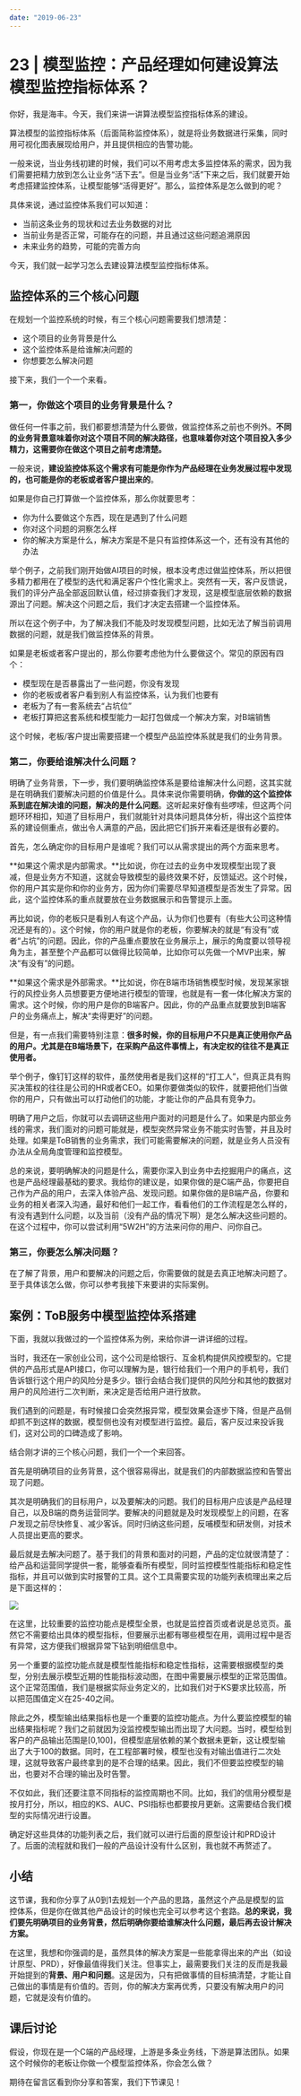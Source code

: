 ```yaml
---
date: "2019-06-23"
---  
```

      
# 23 | 模型监控：产品经理如何建设算法模型监控指标体系？
你好，我是海丰。今天，我们来讲一讲算法模型监控指标体系的建设。

算法模型的监控指标体系（后面简称监控体系），就是将业务数据进行采集，同时用可视化图表展现给用户，并且提供相应的告警功能。

一般来说，当业务线初建的时候，我们可以不用考虑太多监控体系的需求，因为我们需要把精力放到怎么让业务“活下去”。但是当业务“活”下来之后，我们就要开始考虑搭建监控体系，让模型能够“活得更好”。那么，监控体系是怎么做到的呢？

具体来说，通过监控体系我们可以知道：

* 当前这条业务的现状和过去业务数据的对比
* 当前业务是否正常，可能存在的问题，并且通过这些问题追溯原因
* 未来业务的趋势，可能的完善方向

今天，我们就一起学习怎么去建设算法模型监控指标体系。

## 监控体系的三个核心问题

在规划一个监控系统的时候，有三个核心问题需要我们想清楚：

* 这个项目的业务背景是什么
* 这个监控体系是给谁解决问题的
* 你想要怎么解决问题

接下来，我们一个一个来看。

### 第一，你做这个项目的业务背景是什么？

做任何一件事之前，我们都要想清楚为什么要做，做监控体系之前也不例外。**不同的业务背景意味着你对这个项目不同的解决路径，也意味着你对这个项目投入多少精力，这需要你在做这个项目之前考虑清楚。**

<!-- [[[read_end]]] -->

一般来说，**建设监控体系这个需求有可能是你作为产品经理在业务发展过程中发现的，也可能是你的老板或者客户提出来的**。

如果是你自己打算做一个监控体系，那么你就要思考：

* 你为什么要做这个东西，现在是遇到了什么问题
* 你对这个问题的洞察怎么样
* 你的解决方案是什么，解决方案是不是只有监控体系这一个，还有没有其他的办法

举个例子，之前我们刚开始做AI项目的时候，根本没考虑过做监控体系，所以把很多精力都用在了模型的迭代和满足客户个性化需求上。突然有一天，客户反馈说，我们的评分产品全部返回默认值，经过排查我们才发现，这是模型底层依赖的数据源出了问题。解决这个问题之后，我们才决定去搭建一个监控体系。

所以在这个例子中，为了解决我们不能及时发现模型问题，比如无法了解当前调用数据的问题，就是我们做监控体系的背景。

如果是老板或者客户提出的，那么你要考虑他为什么要做这个。常见的原因有四个：

* 模型现在是否暴露出了一些问题，你没有发现
* 你的老板或者客户看到别人有监控体系，认为我们也要有
* 老板为了有一套系统去“占坑位”
* 老板打算把这套系统和模型能力一起打包做成一个解决方案，对B端销售

这个时候，老板/客户提出需要搭建一个模型产品监控体系就是我们的业务背景。

### 第二，你要给谁解决什么问题？

明确了业务背景，下一步，我们要明确监控体系是要给谁解决什么问题，这其实就是在明确我们要解决问题的价值是什么。具体来说你需要明确，**你做的这个监控体系到底在解决谁的问题，解决的是什么问题**。这听起来好像有些啰嗦，但这两个问题环环相扣，知道了目标用户，我们就能针对具体问题具体分析，得出这个监控体系的建设侧重点，做出令人满意的产品，因此把它们拆开来看还是很有必要的。

首先，怎么确定你的目标用户是谁呢？我们可以从需求提出的两个方面来思考。

**如果这个需求是内部需求。**比如说，你在过去的业务中发现模型出现了衰减，但是业务方不知道，这就会导致模型的最终效果不好，反馈延迟。这个时候，你的用户其实是你和你的业务方，因为你们需要尽早知道模型是否发生了异常。因此，这个监控体系的重点就要放在业务数据展示和告警提示上面。

再比如说，你的老板只是看别人有这个产品，认为你们也要有（有些大公司这种情况还是有的）。这个时候，你的用户就是你的老板，你要解决的就是“有没有”或者“占坑”的问题。因此，你的产品重点要放在业务展示上，展示的角度要以领导视角为主，甚至整个产品都可以做得比较简单，比如你可以先做一个MVP出来，解决“有没有”的问题。

**如果这个需求是外部需求。**比如说，你在B端市场销售模型时候，发现某家银行的风控业务人员想要更方便地进行模型的管理，也就是有一套一体化解决方案的需求。这个时候，你的用户是你的B端客户。因此，你的产品重点就要放到B端客户的业务痛点上，解决“卖得更好”的问题。

但是，有一点我们需要特别注意：**很多时候，你的目标用户不只是真正使用你产品的用户。尤其是在B端场景下，在采购产品这件事情上，有决定权的往往不是真正使用者。**

举个例子，像钉钉这样的软件，虽然使用者是我们这样的“打工人”，但真正具有购买决策权的往往是公司的HR或者CEO。如果你要做类似的软件，就要把他们当做你的用户，只有做出可以打动他们的功能，才能让你的产品具有竞争力。

明确了用户之后，你就可以去调研这些用户面对的问题是什么了。如果是内部业务线的需求，我们面对的问题可能就是，模型突然异常业务不能实时告警，并且及时处理。如果是ToB销售的业务需求，我们可能需要解决的问题，就是业务人员没有办法从全局角度管理和监控模型。

总的来说，要明确解决的问题是什么，需要你深入到业务中去挖掘用户的痛点，这也是产品经理最基础的要求。我给你的建议是，如果你做的是C端产品，你要把自己作为产品的用户，去深入体验产品、发现问题。如果你做的是B端产品，你要和业务的相关者深入沟通，最好和他们一起工作，看看他们的工作流程是怎么样的，有没有遇到什么问题，以及当前（没有产品的情况下啊）是怎么解决这些问题的。在这个过程中，你可以尝试利用“5W2H”的方法来问你的用户、问你自己。

### 第三，你要怎么解决问题？

在了解了背景，用户和要解决的问题之后，你需要做的就是去真正地解决问题了。至于具体该怎么做，你可以参考我接下来要讲的实际案例。

## 案例：ToB服务中模型监控体系搭建

下面，我就以我做过的一个监控体系为例，来给你讲一讲详细的过程。

当时，我还在一家创业公司，这个公司是给银行、互金机构提供风控模型的。它提供的产品形式是API接口，你可以理解为是，银行给我们一个用户的手机号，我们告诉银行这个用户的风险分是多少。银行会结合我们提供的风险分和其他的数据对用户的风险进行二次判断，来决定是否给用户进行放款。

我们遇到的问题是，有时候接口会突然报异常，模型效果会逐步下降，但是产品侧却抓不到这样的数据，模型侧也没有对模型进行监控。最后，客户反过来投诉我们，这对公司的口碑造成了影响。

结合刚才讲的三个核心问题，我们一个一个来回答。

首先是明确项目的业务背景，这个很容易得出，就是我们的内部数据监控和告警出现了问题。

其次是明确我们的目标用户，以及要解决的问题。我们的目标用户应该是产品经理自己，以及B端的商务运营同学。要解决的问题就是及时发现模型上的问题，在客户发现之前尽快修复、减少客诉。同时归纳这些问题，反哺模型和研发侧，对技术人员提出更高的要求。

最后就是去解决问题了。基于我们的背景和面对的问题，产品的定位就很清楚了：给产品和运营同学提供一套，能够查看所有模型，同时监控模型性能指标和稳定性指标，并且可以做到实时报警的工具。这个工具需要实现的功能列表梳理出来之后是下面这样的：

![](./httpsstatic001geekbangorgresourceimage1fcd1fd7a75ecaabbbde41e8baeb52a427cd.jpg)

在这里，比较重要的监控功能点是模型全景，也就是监控首页或者说是总览页。虽然它不需要给出具体的模型指标，但要展示出都有哪些模型在用，调用过程中是否有异常，这方便我们根据异常下钻到明细信息中。

另一个重要的监控功能点就是模型性能指标和稳定性指标，这需要根据模型的类型，分别去展示模型近期的性能指标波动图，在图中需要展示模型的正常范围值。这个正常范围值，我们是根据实际业务定义的，比如我们对于KS要求比较高，所以把范围值定义在25-40之间。

除此之外，模型输出结果指标也是一个重要的监控功能点。为什么要监控模型的输出结果指标呢？我们之前就因为没监控模型输出而出现了大问题。当时，模型给到客户的产品输出范围是\[0,100\]，但模型底层依赖的某个数据未更新，这让模型输出了大于100的数据。同时，在工程部署时候，模型也没有对输出值进行二次处理，这就导致客户最终拿到的是不合理的结果。因此，我们不但要监控模型的输出，也要对不合理的输出及时告警。

不仅如此，我们还要注意不同指标的监控周期也不同。比如，我们的信用分模型是按月打分，所以，相应的KS、AUC、PSI指标也都要按月更新。这需要结合我们模型的实际情况进行设置。

确定好这些具体的功能列表之后，我们就可以进行后面的原型设计和PRD设计了。后面的流程就和我们一般的产品设计没有什么区别，我也就不再赘述了。

## 小结

这节课，我和你分享了从0到1去规划一个产品的思路，虽然这个产品是模型的监控体系，但是你在做其他产品设计的时候也完全可以参考这个套路。**总的来说，我们要先明确项目的业务背景，然后明确你要给谁解决什么问题，最后再去设计解决方案。**

在这里，我想和你强调的是，虽然具体的解决方案是一些能拿得出来的产出（如设计原型、PRD），好像最值得我们关注。但事实上，最需要我们关注的反而是我最开始提到的**背景、用户和问题**。这是因为，只有把做事情的目标搞清楚，才能让自己做出的事情是有价值的。否则，你的解决方案再优秀，只要没有解决用户的问题，它就是没有价值的。

## 课后讨论

假设，你现在是一个C端的产品经理，上游是多条业务线，下游是算法团队。如果这个时候你的老板让你做一个模型监控体系，你会怎么做？

期待在留言区看到你分享和答案，我们下节课见！